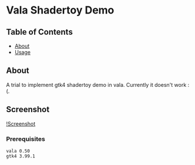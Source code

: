 # Vala Shadertoy Demo

## Table of Contents

- [About](#about)
- [Usage](#screenshot)

## About <a name = "about"></a>

A trial to implement gtk4 shadertoy demo in vala. Currently it doesn't work :(.

## Screenshot <a name = "screenshot"></a>

[!Screenshot](https://github.com/aeldemery/gtk4_shadertoy/blob/master/Screenshot%201.png)

### Prerequisites

```
vala 0.50
gtk4 3.99.1
```
